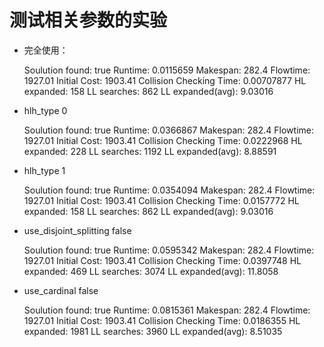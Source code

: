 # 测试相关参数的实验

- 完全使用：

  Soulution found: true
  Runtime: 0.0115659
  Makespan: 282.4
  Flowtime: 1927.01
  Initial Cost: 1903.41
  Collision Checking Time: 0.00707877
  HL expanded: 158
  LL searches: 862
  LL expanded(avg): 9.03016

- hlh_type 0

  Soulution found: true
  Runtime: 0.0366867
  Makespan: 282.4
  Flowtime: 1927.01
  Initial Cost: 1903.41
  Collision Checking Time: 0.0222968
  HL expanded: 228
  LL searches: 1192
  LL expanded(avg): 8.88591

- hlh_type 1

  Soulution found: true
  Runtime: 0.0354094
  Makespan: 282.4
  Flowtime: 1927.01
  Initial Cost: 1903.41
  Collision Checking Time: 0.0157772
  HL expanded: 158
  LL searches: 862
  LL expanded(avg): 9.03016

- use_disjoint_splitting false

  Soulution found: true
  Runtime: 0.0595342
  Makespan: 282.4
  Flowtime: 1927.01
  Initial Cost: 1903.41
  Collision Checking Time: 0.0397748
  HL expanded: 469
  LL searches: 3074
  LL expanded(avg): 11.8058

- use_cardinal false

  Soulution found: true
  Runtime: 0.0815361
  Makespan: 282.4
  Flowtime: 1927.01
  Initial Cost: 1903.41
  Collision Checking Time: 0.0186355
  HL expanded: 1981
  LL searches: 3960
  LL expanded(avg): 8.51035

